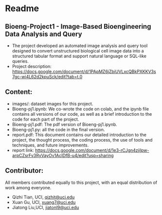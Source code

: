 # Readme

## Bioeng-Project1 - Image-Based Bioengineering Data Analysis and Query
- The project developed an automated image analysis and query tool designed to convert unstructured biological cell image data into a structured tabular format and support natural language or SQL-like queries.
- Project description: https://docs.google.com/document/d/1PApMZ6jZbiUVLxcQBkPXKKV3s7gc-wi4L62d2kpuSck/edit?tab=t.0

## Content:
- images/: dataset images for this project.
- Bioeng-pj1.ipynb: We co-wrote the code on colab, and the ipynb file contains all versions of our code, as well as a brief introduction to the code for each part of the project.
- Bioeng-pj1.pdf: The pdf version of Bioeng-pj1.ipynb.
- Bioeng-pj1.py: all the code in the final version.
- report.pdf: This document contains our detailed introduction to the project, the thought process, the coding process, the use of tools and techniques, and future improvements.
- report link: https://docs.google.com/document/d/1e3-rCJgn4zjilpw-arpCZsrFv3RyVayOv1AcIDfB-u4/edit?usp=sharing

## Contributor:
All members contributed equally to this project, with an equal distribution of work among everyone.
- Qizhi Tian, UCI, qizhit@uci.edu
- Xuan Gu, UCI, xuang7@uci.edu
- Jiatong Liu,UCI, jiatonl9@uci.edu
